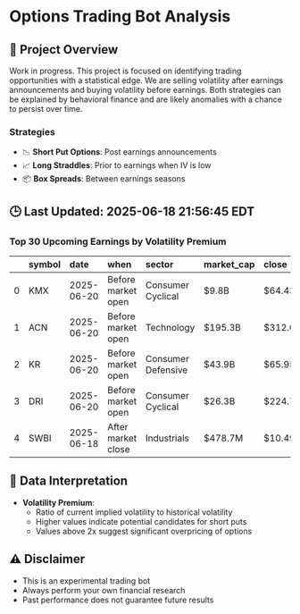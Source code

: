 # Options Trading Bot Analysis

## 🚀 Project Overview
Work in progress. This project is focused on identifying trading opportunities with a statistical edge.
We are selling volatility after earnings announcements and buying volatility before earnings.
Both strategies can be explained by behavioral finance and are likely anomalies with a chance to persist over time.

### Strategies
- 📉 **Short Put Options**: Post earnings announcements
- 📈 **Long Straddles**: Prior to earnings when IV is low
- 📦 **Box Spreads**: Between earnings seasons

## 🕒 Last Updated: 2025-06-18 21:56:45 EDT

### Top 30 Upcoming Earnings by Volatility Premium

|    | symbol   | date       | when               | sector             | market_cap   | close   | hv_current   | iv_current   | vol_premium   |
|---:|:---------|:-----------|:-------------------|:-------------------|:-------------|:--------|:-------------|:-------------|:--------------|
|  0 | KMX      | 2025-06-20 | Before market open | Consumer Cyclical  | $9.8B        | $64.43  | 30.55%       | 53.76%       | 1.76x         |
|  1 | ACN      | 2025-06-20 | Before market open | Technology         | $195.3B      | $312.03 | 20.37%       | 35.66%       | 1.75x         |
|  2 | KR       | 2025-06-20 | Before market open | Consumer Defensive | $43.9B       | $65.95  | 20.32%       | 30.46%       | 1.50x         |
|  3 | DRI      | 2025-06-20 | Before market open | Consumer Cyclical  | $26.3B       | $224.78 | 22.83%       | 33.60%       | 1.47x         |
|  4 | SWBI     | 2025-06-18 | After market close | Industrials        | $478.7M      | $10.49  | nan%         | nan%         | nanx          |

## 📝 Data Interpretation

- **Volatility Premium**: 
  - Ratio of current implied volatility to historical volatility
  - Higher values indicate potential candidates for short puts
  - Values above 2x suggest significant overpricing of options

## ⚠️ Disclaimer
- This is an experimental trading bot
- Always perform your own financial research
- Past performance does not guarantee future results
